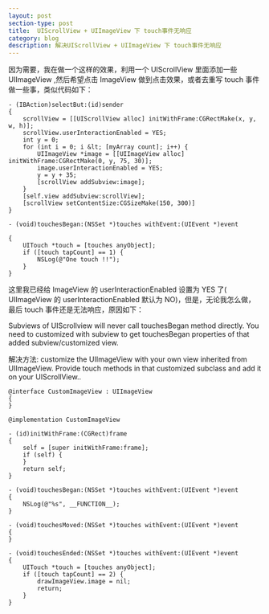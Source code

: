 ```yaml
---
layout: post
section-type: post
title: 	UIScrollView + UIImageView 下 touch事件无响应
category: blog
description: 解决UIScrollView + UIImageView 下 touch事件无响应
---
```


因为需要，我在做一个这样的效果，利用一个 UIScrollView 里面添加一些 UIImageView ,然后希望点击 ImageView 做到点击效果，或者去重写 touch 事件做一些事，类似代码如下：

	- (IBAction)selectBut:(id)sender
	{
	    scrollView = [[UIScrollView alloc] initWithFrame:CGRectMake(x, y, w, h)];
	    scrollView.userInteractionEnabled = YES;
	    int y = 0;
	    for (int i = 0; i &lt; [myArray count]; i++) {
	        UIImageView *image = [[UIImageView alloc] initWithFrame:CGRectMake(0, y, 75, 30)];
	        image.userInteractionEnabled = YES;
	        y = y + 35;
	        [scrollView addSubview:image];
	    }
	    [self.view addSubview:scrollView];
	    [scrollView setContentSize:CGSizeMake(150, 300)]
	}
	
	- (void)touchesBegan:(NSSet *)touches withEvent:(UIEvent *)event
	
	{
	    UITouch *touch = [touches anyObject];
	    if ([touch tapCount] == 1) {
	        NSLog(@"One touch !!");
	    }
	}

这里我已经给 ImageView 的 userInteractionEnabled 设置为 YES 了( UIImageView 的 userInteractionEnabled 默认为 NO)，但是，无论我怎么做，最后 touch 事件还是无法响应，原因如下：

Subviews of UIScrollview will never call touchesBegan method directly. You need to customized with subview to get touchesBegan properties of that added subview/customized view.

解决方法: customize the UIImageView with your own view inherited from UIImageView. Provide touch methods in that customized subclass and add it on your UIScrollView..


	@interface CustomImageView : UIImageView
	{
	}
	 
	@implementation CustomImageView
	
	- (id)initWithFrame:(CGRect)frame
	{
	    self = [super initWithFrame:frame];
	    if (self) {
	    }
	    return self;
	}
	
	- (void)touchesBegan:(NSSet *)touches withEvent:(UIEvent *)event
	{
	    NSLog(@"%s", __FUNCTION__);
	}
	
	- (void)touchesMoved:(NSSet *)touches withEvent:(UIEvent *)event
	{
	}
	
	- (void)touchesEnded:(NSSet *)touches withEvent:(UIEvent *)event
	{
	    UITouch *touch = [touches anyObject];
	    if ([touch tapCount] == 2) {
	        drawImageView.image = nil;
	        return;
	    }
	}
